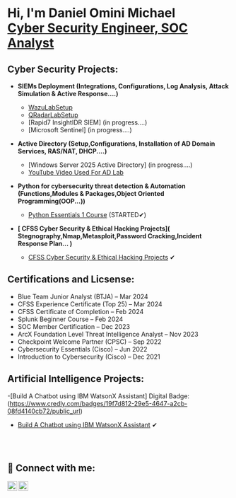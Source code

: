 <h1>Hi, I'm Daniel Omini Michael <br/> <a href="www.linkedin.com/in/daniel-michael-912926242">Cyber Security Engineer, SOC Analyst</a>

<h2>Cyber Security Projects:</h2>

- <b>SIEMs Deployment (Integrations, Configurations, Log Analysis, Attack Simulation & Active Response....)</b>
  - [WazuLabSetup](https://github.com/dmike360/WazuhLabSetup) 
  - [QRadarLabSetup](https://github.com/dmike360/QRadarLabSetup/blob/main/README.md) 
  - [Rapid7 InsightIDR SIEM] (in progress....)
  - [Microsoft Sentinel] (in progress....)
 

- <b>Active Directory (Setup,Configurations, Installation of AD Domain Services, RAS/NAT, DHCP....)</b>
  - [Windows Server 2025 Active Directory] (in progress....)
  - [YouTube Video Used For AD Lab](https://youtu.be/MHsI8hJmggI?si=AfHeTYIlmSp6Q0VO)
 
- <b>Python for cybersecurity threat detection & Automation (Functions,Modules & Packages,Object Oriented Programming(OOP...))</b>
  - [Python Essentials 1 Course](https://www.netacad.com/courses/python-essentials-1?courseLang=en-US) (STARTED✔)

- <b>[ CFSS Cyber Security & Ethical Hacking Projects]( Stegnography,Nmap,Metasploit,Password Cracking,Incident Response Plan... )</b>
   - [CFSS Cyber Security & Ethical Hacking Projects](https://docs.google.com/document/d/1xZXMpvTM2Njc-i0n90gyS0P0-eO0On5w9BvkFAiA5xI/edit?usp=drive_link) ✔
 
<h2>Certifications and Licsense:</h2>

- Blue Team Junior Analyst (BTJA) – Mar 2024 
- CFSS Experience Certificate (Top 25) – Mar 2024 
- CFSS Certificate of Completion – Feb 2024 
- Splunk Beginner Course – Feb 2024 
- SOC Member Certification – Dec 2023 
- ArcX Foundation Level Threat Intelligence Analyst – Nov 2023 
- Checkpoint Welcome Partner (CPSC) – Sep 2022 
- Cybersecurity Essentials (Cisco) – Jun 2022 
- Introduction to Cybersecurity (Cisco) – Dec 2021 

<h2> Artificial Intelligence Projects:</h2>

  -[Build A Chatbot using IBM WatsonX Assistant] Digital Badge: (https://www.credly.com/badges/19f7d812-29e5-4647-a2cb-08fd4140cb72/public_url)

  - [Build A Chatbot using IBM WatsonX Assistant](https://github.com/EeBbEeNn/IBM-Build-Your-Own-ChatBot-Course-Lab) ✔

    
<br></br>

<h2> 🤳 Connect with me:</h2>


[<img align="left" alt="Ebenezer_A_U | Twitter" width="22px" src="https://cdn.jsdelivr.net/npm/simple-icons@v3/icons/twitter.svg" />][twitter]
[<img align="left" alt="Ebenezer-Aibor| LinkedIn" width="22px" src="https://cdn.jsdelivr.net/npm/simple-icons@v3/icons/linkedin.svg" />][linkedin]


[twitter]: https://x.com/Ebenezer_A_U
[linkedin]:https://www.linkedin.com/in/ebenezer-aibor-454257225/
